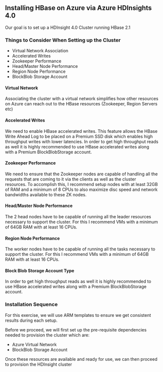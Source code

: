 
## Installing HBase on Azure via Azure HDInsights 4.0

Our goal is to set up a HDInsight 4.0 Cluster running HBase 2.1

### Things to Consider When Setting up the Cluster

- Virtual Network Association
- Accelerated Writes
- Zookeeper Performance
- Head/Master Node Performance
- Region Node Performance
- BlockBlob Storage Account

#### Virtual Network
Associating the cluster with a virtual network simplifies how other resources on Azure can reach out to the HBase resources (Zookeeper, Region Servers etc)

#### Accelerated Writes
We need to enable HBase accelerated writes. This feature allows the HBase Write Ahead Log to be placed on a Premium SSD disk which enables high throughput writes with lower latencies. In order to get high throughput reads as well it is highly recommended to use HBase accelerated writes along with a Premium BlockBlobStorage account.

#### Zookeeper Performance
We need to ensure that the Zookeeper nodes are capable of handling all the requests that are coming to it via the clients as well as the cluster resources. To accomplish this, I recommend setup nodes with at least 32GB of RAM and a minimum of 8 CPUs to also maximize disc speed and network bandwidths available to these ZK nodes.


#### Head/Master Node Performance
The 2 head nodes have to be capable of running all the leader resources necessary to support the cluster. For this I recommend VMs with a minimum of 64GB RAM with at least 16 CPUs.

#### Region Node Performance
The worker nodes have to be capable of running all the tasks necessary to support the cluster. For this I recommend VMs with a minimum of 64GB RAM with at least 16 CPUs.

#### Block Blob Storage Account Type
In order to get high throughput reads as well it is highly recommended to use HBase accelerated writes along with a Premium BlockBlobStorage account.


### Installation Sequence

For this exercise, we will use ARM templates to ensure we get consistent results during each setup.

Before we proceed, we will first set up the pre-requisite dependencies needed to provision the cluster which are:

- Azure Virtual Network
- BlockBlob Storage Account

Once these resources are available and ready for use, we can then proceed to provision the HDInsight cluster